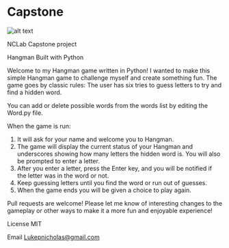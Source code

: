 # Capstone
![alt text](https://media.giphy.com/media/ybQIv0CsYm1XY9A8Dm/giphy.gif)



NCLab Capstone project


Hangman
Built with Python

Welcome to my Hangman game written in Python! I wanted to make this simple Hangman game to challenge myself and create something fun.
The game goes by classic rules: The user has six tries to guess letters to try and find a hidden word.

You can add or delete possible words from the words list by editing the Word.py file.

When the game is run:
1. It will ask for your name and welcome you to Hangman.
2. The game will display the current status of your Hangman and underscores showing how many letters the hidden word is. You will also be prompted to enter a letter.
3. After you enter a letter, press the Enter key, and you will be notified if the letter was in the word or not.
4. Keep guessing letters until you find the word or run out of guesses.
5. When the game ends you will be given a choice to play again.

Pull requests are welcome!
Please let me know of interesting changes to the gameplay or other ways to make it a more fun and enjoyable experience!

License
MIT

Email Lukepnicholas@gmail.com
